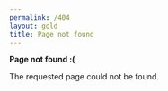 ```yaml
---
permalink: /404
layout: gold
title: Page not found
---
```


<p><strong>Page not found :(</strong></p>
<p>The requested page could not be found.</p>
